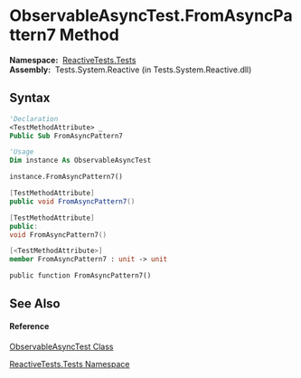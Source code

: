 # ObservableAsyncTest.FromAsyncPattern7 Method

**Namespace:**  [ReactiveTests.Tests](ReactiveTests.Tests\ReactiveTests.Tests.md)  
**Assembly:**  Tests.System.Reactive (in Tests.System.Reactive.dll)

## Syntax

```vb
'Declaration
<TestMethodAttribute> _
Public Sub FromAsyncPattern7
```

```vb
'Usage
Dim instance As ObservableAsyncTest

instance.FromAsyncPattern7()
```

```csharp
[TestMethodAttribute]
public void FromAsyncPattern7()
```

```c++
[TestMethodAttribute]
public:
void FromAsyncPattern7()
```

```fsharp
[<TestMethodAttribute>]
member FromAsyncPattern7 : unit -> unit 
```

```jscript
public function FromAsyncPattern7()
```

## See Also

#### Reference

[ObservableAsyncTest Class](ObservableAsyncTest\ObservableAsyncTest.md)

[ReactiveTests.Tests Namespace](ReactiveTests.Tests\ReactiveTests.Tests.md)




